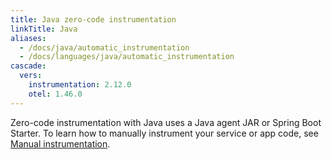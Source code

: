 ```yaml
---
title: Java zero-code instrumentation
linkTitle: Java
aliases:
  - /docs/java/automatic_instrumentation
  - /docs/languages/java/automatic_instrumentation
cascade:
  vers:
    instrumentation: 2.12.0
    otel: 1.46.0
---
```


Zero-code instrumentation with Java uses a Java agent JAR or Spring Boot
Starter. To learn how to manually instrument your service or app code, see
[Manual instrumentation](/docs/languages/java/instrumentation/).
